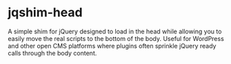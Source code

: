 jqshim-head
===========

A simple shim for jQuery designed to load in the head while allowing you to easily move the real scripts to the bottom of the body.  Useful for WordPress and other open CMS platforms where plugins often sprinkle jQuery ready calls through the body content.
